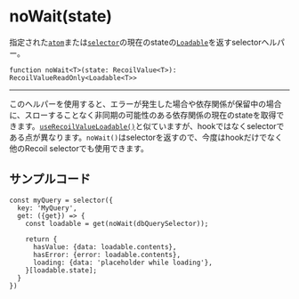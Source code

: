 # noWait(state)

指定された[`atom`](https://qiita.com/Daichi44/items/0a9b9af69dddddbcd7e2)または[`selector`](https://qiita.com/Daichi44/items/13912706763c22f9cbe9)の現在のstateの[`Loadable`](https://qiita.com/Daichi44/items/812aa5ebf149c849e108)を返すselectorヘルパー。

```React
function noWait<T>(state: RecoilValue<T>): RecoilValueReadOnly<Loadable<T>>
```

***

​このヘルパーを使用すると、エラーが発生した場合や依存関係が保留中の場合に、スローすることなく非同期の可能性のある依存関係の現在のstateを取得できます。​[`useRecoilValueLoadable()`](https://qiita.com/Daichi44/items/679030df40e81a608be5)と似ていますが、hookではなくselectorである点が異なります。​`noWait()`はselectorを返すので、今度はhookだけでなく他のRecoil selectorでも使用できます。

## サンプルコード

```React
const myQuery = selector({
  key: 'MyQuery',
  get: ({get}) => {
    const loadable = get(noWait(dbQuerySelector));

    return {
      hasValue: {data: loadable.contents},
      hasError: {error: loadable.contents},
      loading: {data: 'placeholder while loading'},
    }[loadable.state];
  }
})
```